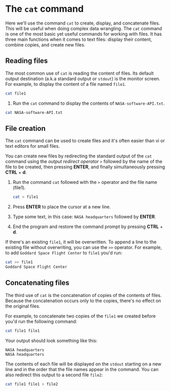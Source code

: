 # The `cat` command

Here we'll use the command `cat` to create, display, and concatenate files. This will be useful when doing complex data wrangling. The `cat` command is one of the most basic yet useful commands for working with files. It has three main functions when it comes to text files: display their content, combine copies, and create new files.

## Reading files

The most common use of `cat` is reading the content of files. Its default output destination (a.k.a standard output or `stdout`) is the monitor screen. For example, to display the content of a file named `file1`.

```bash
cat file1
```

1. Run the `cat` command to display the contents of `NASA-software-API.txt`.

```bash
cat NASA-software-API.txt
```

## File creation

The `cat` command can  be used to create files and it's often easier than vi or text editors for small files.

You can create new files by redirecting the standard output of the `cat` command using the *output redirect operator* `>` followed by the name of the file to be created, then pressing **ENTER**, and finally simultaneously pressing **CTRL** + **d**.

1. Run the command `cat` followed with the `>` operator and the file name (file1).

   ```bash
   cat > file1
   ```

2. Press **ENTER** to place the cursor at a new line.
3. Type some text, in this case: `NASA headquarters` followed by **ENTER**.
4. End the program and restore the command prompt by pressing **CTRL** + **d**.

If there's an existing `file1`, it will be overwritten. To append a line to the existing file  without overwriting, you can use the `>>` operator. For example, to add `Goddard Space Flight Center` to `file1` you'd run:

```bash
cat >> file1
Goddard Space Flight Center
```

## Concatenating files

The third use of `cat` is the concatenation of copies of the contents of files. Because the concatenation occurs only to the copies, there's no effect on the original files.

For example, to concatenate two copies of the `file1` we created before you'd run the following command:

```bash
cat file1 file1
```

Your output should look something like this:

```output
NASA headquarters
NASA headquarters
```

The contents of each file will be displayed on the `stdout` starting on a new line and in the order that the file names appear in the command. You can also redirect this output to a second file `file2`:

```bash
cat file1 file1 > file2
```
